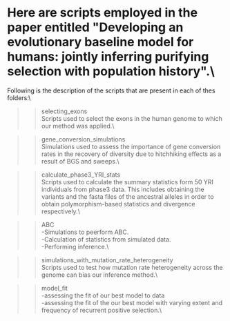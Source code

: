# Here are scripts employed in the paper entitled "Developing an evolutionary baseline model for humans: jointly inferring purifying selection with population history".\

Following is the description of the scripts that are present in each of thes folders:\

>> selecting_exons\
Scripts used to select the exons in the human genome to which our method was applied.\

>>gene_conversion_simulations\
Simulations used to assess the importance of gene conversion rates in the recovery of diversity due to hitchhiking effects as a result of BGS and sweeps.\

>> calculate_phase3_YRI_stats\
Scripts used to calculate the summary statistics form 50 YRI individuals from phase3 data. This includes obtaining the variants and the fasta files of the ancestral alleles in order to obtain polymorphism-based statistics and divergence respectively.\

>> ABC\
-Simulations to peerform ABC.\
-Calculation of statistics from simulated data.\
-Performing inference.\

>> simulations_with_mutation_rate_heterogeneity\
Scripts used to test how mutation rate heterogeneity across the genome can bias our inference method.\

>>model_fit\
-assessing the fit of our best model to data\
-assessing the fit of the our best model with varying extent and frequency of recurrent positive selection.\

